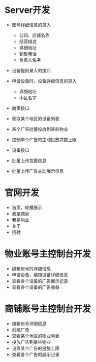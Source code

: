 # Server开发

* 账号详细信息的录入

  * 公司、店铺名称
  * 经营描述
  * 详细地址
  * 销售电话
  * 负责人名字


* 设备提前录入的接口

* 申请设备时，设备详细信息的录入

  * 详细地址
  * 小区名字

* 商家接口

 * 获取某个地区的设备列表
 * 某个广告批量投放到某些物业
 * 控制单个广告的主动投放次数上限

* 设备接口

 * 批量上传包裹信息
 * 批量上传广告主动展示信息


# 官网开发

* 首页，轮播展示
* 我是商家
* 我是物业
* 关于
* 招聘


# 物业账号主控制台开发

* 编辑账号的详细信息
* 申请设备，编辑设备详细信息
* 查看各个设备的广告展示记录
* 查看各个设备的广告收益


# 商铺账号主控制台开发

* 编辑账号详细信息
* 创建广告
* 查看某个地区的物业列表
* 投放广告到某些物业
* 设置某个广告的投放上限
* 查看各个广告的展示记录
